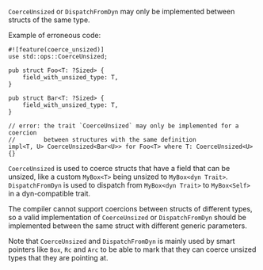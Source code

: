 `CoerceUnsized` or `DispatchFromDyn` may only be implemented between structs
of the same type.

Example of erroneous code:

```compile_fail,E0377
#![feature(coerce_unsized)]
use std::ops::CoerceUnsized;

pub struct Foo<T: ?Sized> {
    field_with_unsized_type: T,
}

pub struct Bar<T: ?Sized> {
    field_with_unsized_type: T,
}

// error: the trait `CoerceUnsized` may only be implemented for a coercion
//        between structures with the same definition
impl<T, U> CoerceUnsized<Bar<U>> for Foo<T> where T: CoerceUnsized<U> {}
```

`CoerceUnsized` is used to coerce structs that have a field that can be unsized,
like a custom `MyBox<T>` being unsized to `MyBox<dyn Trait>`. `DispatchFromDyn`
is used to dispatch from `MyBox<dyn Trait>` to `MyBox<Self>` in a dyn-compatible
trait.

The compiler cannot support coercions between structs of different types, so
a valid implementation of `CoerceUnsized` or `DispatchFromDyn` should be
implemented between the same struct with different generic parameters.

Note that `CoerceUnsized` and `DispatchFromDyn` is mainly used by smart pointers
like `Box`, `Rc` and `Arc` to be able to mark that they can coerce unsized types
that they are pointing at.
